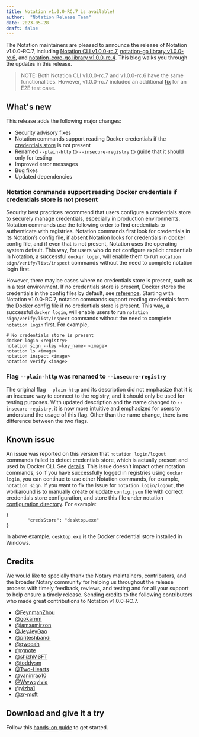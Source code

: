 ```yaml
---
title: Notation v1.0.0-RC.7 is available!
author:  "Notation Release Team"
date: 2023-05-28
draft: false
---
```


The Notation maintainers are pleased to announce the release of Notation v1.0.0-RC.7, including [Notation CLI v1.0.0-rc.7](https://github.com/notaryproject/notation/releases/tag/v1.0.0-rc.7), [notation-go library v1.0.0-rc.6](https://github.com/notaryproject/notation-go/releases/tag/v1.0.0-rc.6), and [notation-core-go library v1.0.0-rc.4](https://github.com/notaryproject/notation-core-go/releases/tag/v1.0.0-rc.4). This blog walks you through the updates in this release.

> NOTE: Both Notation CLI v1.0.0-rc.7 and v1.0.0-rc.6 have the same functionalities. However, v1.0.0-rc.7 included an additional [fix](https://github.com/notaryproject/notation/pull/690) for an E2E test case.

## What's new

This release adds the following major changes:

- Security advisory fixes
- Notation commands support reading Docker credentials if the [credentials store](https://docs.docker.com/engine/reference/commandline/login/#configure-the-credentials-store) is not present
- Renamed `--plain-http` to `--insecure-registry` to guide that it should only for testing
- Improved error messages
- Bug fixes
- Updated dependencies

### Notation commands support reading Docker credentials if credentials store is not present

Security best practices recommend that users configure a credentials store to securely manage credentials, especially in production environments. Notation commands use the following order to find credentials to authenticate with registries. Notation commands first look for credentials in its Notation’s config file, if absent Notation looks for credentials in docker config file, and if even that is not present, Notation uses the operating system default. This way, for users who do not configure explicit credentials in Notation, a successful `docker login`, will enable them to run `notation sign/verify/list/inspect` commands without the need to complete notation login first.

However, there may be cases where no credentials store is present, such as in a test environment. If no credentials store is present, Docker stores the credentials in the config files by default, see [reference](https://docs.docker.com/engine/reference/commandline/login/#default-behavior). Starting with Notation v1.0.0-RC.7, notation commands support reading credentials from the Docker config file if no credentials store is present. This way, a successful `docker login`, will enable users to run `notation sign/verify/list/inspect` commands without the need to complete `notation login` first. For example,

```console
# No credentials store is present
docker login <registry>
notation sign --key <key_name> <image>
notation ls <image>
notation inspect <image>
notation verify <image>
```

### Flag `--plain-http` was renamed to `--insecure-registry`

The original flag `--plain-http` and its description did not emphasize that it is an insecure way to connect to the registry, and it should only be used for testing purposes. With updated description and the name changed to `--insecure-registry`, it is now more intuitive and emphasized for users to understand the usage of this flag. Other than the name change, there is no difference between the two flags.

## Known issue

An issue was reported on this version that `notation login/logout` commands failed to detect credentials store, which is actually present and used by Docker CLI. See [details](https://github.com/notaryproject/notation/issues/696). This issue doesn't impact other notation commands, so if you have successfully logged in registries using `docker login`, you can continue to use other Notation commands, for example, `notation sign`. If you want to fix the issue for `notation login/logout`, the workaround is to manually create or update `config.json` file with correct credentials store configuration, and store this file under notation [configuration directory](https://notaryproject.dev/docs/concepts/directory-structure/#general-configuration). For example:

```jsonc
{
        "credsStore": "desktop.exe"
}
```

In above example, `desktop.exe` is the Docker credential store installed in Windows.

## Credits

We would like to specially thank the Notary maintainers, contributors, and the broader Notary community for helping us throughout the release process with timely feedback, reviews, and testing and for all your support to help ensure a timely release. Sending credits to the following contributors who made great contributions to Notation v1.0.0-RC.7.

- [@FeynmanZhou](https://github.com/FeynmanZhou)
- [@gokarnm](https://github.com/gokarnm)
- [@iamsamirzon](https://github.com/iamsamirzon)
- [@JeyJeyGao](https://github.com/JeyJeyGao)
- [@priteshbandi](https://github.com/priteshbandi)
- [@qweeah](https://github.com/qweeah)
- [@rgnote](https://github.com/rgnote)
- [@shizhMSFT](https://github.com/shizhMSFT)
- [@toddysm](https://github.com/toddysm)
- [@Two-Hearts](https://github.com/Two-Hearts)
- [@vaninrao10](https://github.com/vaninrao10)
- [@Wwwsylvia](https://github.com/Wwwsylvia)
- [@yizha1](https://github.com/yizha1)
- [@zr-msft](https://github.com/zr-msft)

## Download and give it a try

Follow this [hands-on guide](https://notaryproject.dev/docs/quickstart/) to get started.
